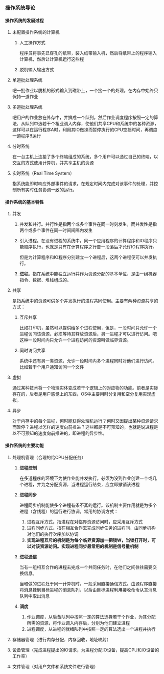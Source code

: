 ### 操作系统导论

#### 操作系统的发展过程

1. 未配置操作系统的计算机

   1. 人工操作方式

      程序员将事先已穿孔的纸带，装入纸带输入机，然后将纸带上的程序输入计算机，然后让计算机运行这些程

   2. 脱机输入输出方式

2. 单道批处理系统

   吧一批作业以脱机的形式输入到磁带上，一个接一个的处理，在内存中始终只保持一道作业

3. 多道批处理系统

   吧用户的作业放在外存中，并排成一个队列，然后作业调度程序按照一定的算法，从队列中选若干个祖业调入内存，使他们共享CPU和系统中的各种资源，这样可以在运行程序A时，利用其IO做操而暂停执行的CPU空挡时间，再调度一道程序B运行

4. 分时系统

   在一台主机上连接了多个终端组成的系统，多个用户可以通过自己的终端，以交互的方式使用计算机，并共享主机的资源

5. 实时系统（Real Time System）

   指系统能即时响应外部事件的请求，在规定时间内完成对该事件的处理，并控制所有实时任务协调一致的运行。

#### 操作系统的基本特性

1. 并发

   1. 并发和并行。并行性是指两个或多个事件在同一时刻发生，而并发性是指两个或多个事件在同一时间间隔内发生

   2. 引入进程。在没有进程的系统中，同一个应用程序的计算程序和IO程序只能顺序执行，也就是只有在计算程序之行告一段落后才允许IO程序执行。

      但是为计算程序和IO程序分别建立一个进程后，这两个进程便可以并发执行。

   3. **进程**。指在系统中能独立运行并作为资源分配的基本单位，是由一组机器指令、数据、堆栈组成的。

2. 共享

   是指系统中的资源可供多个并发执行的进程共同使用。主要有两种资源共享的方式：

   1. 互斥共享 

      比如打印机，虽然可以提供给多个进程使用，但是，一段时间只允许一个进程访问该资源，必须等待其释放资源后，另一进程才可以进行访问。吧这种一段时间内只允许一个进程访问的资源叫做临界资源。

   2. 同时访问共享

      系统中还有另一类资源，允许一段时间内多个进程同时对他们进行访问。比如若干个用户通知访问一个文件

3. 虚拟

   通过某种技术将一个物理实体变成若干个逻辑上的对应物的功能。前者是实际存在的，后者是用户感觉上的东西，OS中主要用时分复用和空分复用实现虚拟。

4. 异步

   对于内存中的每个进程，何时能获得处理机运行？何时又因提出某种资源请求而暂停？进程以怎样的速度向前推进？这些都是不可预知的。也就是说进程是以不可预知的速度向前推进的，即进程的异步性。

#### 操作系统的主要功能

1. 处理机管理（合理的给CPU分配任务）

   1. **进程控制**

      在多道程序的环境下为使作业能并发执行，必须为没到作业创建一个或几个进程，并为之分配资源，当进程运行结束，应立即撤销该进程

   2. **进程同步**

      进程同步机制能使多个进程有条不紊的运行。该机制主要作用就是为多个进程（含线程）的运行进行协调。常用的协调方式：

      1. 进程互斥方式，指进程在对临界资源访问时，应采用互斥方式
      2. 进程同步方式，指在相互合作去完成同步任务的进程间，由同步机构对他们的执行次序加以协调
      3. **实现进程互斥的机制是为每个临界资源加一把锁W，当锁打开时，可以对该资源访问。实现进程同步最常用的机制是信号量机制**

   3. **进程通信**

      当有一组相互合作的进程去完成一个共同任务时，在他们之间往往需要交换信息。

      当和做的进程处于同一计算机时，一般采用直接通信方式。由源程序直接将消息挂到目标进程的消息队列，以后由目标进程利用接收命令从其消息队列中取出消息

   4. **调度**

      1. 作业调度，从后备队列中按照一定的算法选择若干个作业，为其分配所需的资源，将作业调入内存后，分别为他们建立进程
      2. 进程调度，从进程的就绪队列中按照一定的算法选出一个进程并执行

2. 存储器管理（进行内存分配，内存回收，地址映射）

3. 设备管理（完成进程提出的IO请求，为进程分配IO设备，提高CPU和IO设备的工作率）

4. 文件管理（对用户文件和系统文件进行管理）

   













